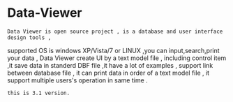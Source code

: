 # Data-Viewer



    Data Viewer is open source project , is a database and user interface design tools , 
supported OS is windows XP/Vista/7 or LINUX ,you can input,search,print your data , 
Data Viewer create UI by a text model file , including control item ,it save data in 
standerd DBF file ,it have a lot of examples , support link between database file , 
it can print data in order of a text model file , it support multiple users's operation 
in same time .

    this is 3.1 version.
